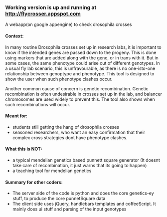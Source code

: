 ### Working version is up and running at http://flycrosser.appspot.com

A webapp(on google appengine) to check drosophila crosses

#### Context:
In many routine Drosophila crosses set up in research labs, it is important to know if the intended genes are passed down to the progeny. This is done using markers that are added along with the gene, or in trans with it. But in some cases, the same phenotype could arise out of different genotypes. In a usual fly lab scenario, this is unfravourable, as there is no one-isto-one relationship between genoptype and phenotype. This tool is designed to show the user when such phenotype clashes occur.

Another common cause of concern is genetic recombination. Genetic recombination is often undesirable in crosses set up in the lab, and balancer chromosomes are used widely to prevent this. The tool also shows when such recombinations will occur.

#### Meant for:
- students still getting the hang of drosophila crosses
- seasoned researchers, who want an easy confirmation that their complex cross strategies dont have phenotype clashes.

#### What this is NOT:
- a typical mendelian genetics based punnett square generator (It doesnt take care of recombination, it just warns that its going to happen)
- a teaching tool for mendelian genetics

#### Summary for other coders:
- The server side of the code is python and does the core genetics-ey stuff, to produce the core punnetSquare data
- The client side uses jQuery, handlebars templates and coffeeScript. It mainly does ui stuff and parsing of the input genotypes
